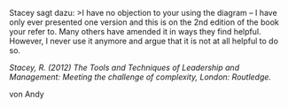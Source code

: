 <span style="color:#000ff;">Stacey sagt dazu: >I have no objection to your using the diagram – I have only ever presented one version and this is on the 2nd edition of the book your refer to. Many others have amended it in ways they find helpful. However, I never use it anymore and argue that it is not at all helpful to do so.</span>

<span style="color:#000ff;">_Stacey, R. (2012) The Tools and Techniques of Leadership and Management: Meeting the challenge of complexity, London: Routledge._</span>

<span style="color:#000ff;">von Andy</span>